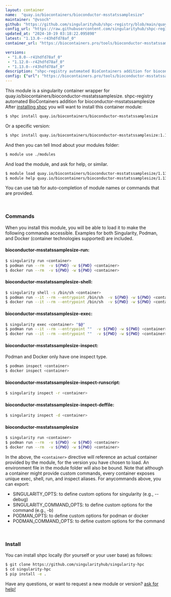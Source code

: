 ```yaml
---
layout: container
name:  "quay.io/biocontainers/bioconductor-msstatssamplesize"
maintainer: "@vsoch"
github: "https://github.com/singularityhub/shpc-registry/blob/main/quay.io/biocontainers/bioconductor-msstatssamplesize/container.yaml"
config_url: "https://raw.githubusercontent.com/singularityhub/shpc-registry/main/quay.io/biocontainers/bioconductor-msstatssamplesize/container.yaml"
updated_at: "2024-10-19 03:18:22.095898"
latest: "1.13.0--r43hdfd78af_0"
container_url: "https://biocontainers.pro/tools/bioconductor-msstatssamplesize"

versions:
 - "1.8.0--r41hdfd78af_0"
 - "1.12.0--r42hdfd78af_0"
 - "1.13.0--r43hdfd78af_0"
description: "shpc-registry automated BioContainers addition for bioconductor-msstatssamplesize"
config: {"url": "https://biocontainers.pro/tools/bioconductor-msstatssamplesize", "maintainer": "@vsoch", "description": "shpc-registry automated BioContainers addition for bioconductor-msstatssamplesize", "latest": {"1.13.0--r43hdfd78af_0": "sha256:a4a35d0015b820ead67bb04911568194ed404e3fa40c81eb41c660f2cc5782a9"}, "tags": {"1.8.0--r41hdfd78af_0": "sha256:4fc5f3aed9346756928bb91171687ec0f87f7783a779a88b19d0f147787b9479", "1.12.0--r42hdfd78af_0": "sha256:923664192a3c3e9bd7b4d1aa0adb23c6b71ec027cb239390dbb27f792e55b785", "1.13.0--r43hdfd78af_0": "sha256:a4a35d0015b820ead67bb04911568194ed404e3fa40c81eb41c660f2cc5782a9"}, "docker": "quay.io/biocontainers/bioconductor-msstatssamplesize"}
---
```


This module is a singularity container wrapper for quay.io/biocontainers/bioconductor-msstatssamplesize.
shpc-registry automated BioContainers addition for bioconductor-msstatssamplesize
After [installing shpc](#install) you will want to install this container module:


```bash
$ shpc install quay.io/biocontainers/bioconductor-msstatssamplesize
```

Or a specific version:

```bash
$ shpc install quay.io/biocontainers/bioconductor-msstatssamplesize:1.13.0--r43hdfd78af_0
```

And then you can tell lmod about your modules folder:

```bash
$ module use ./modules
```

And load the module, and ask for help, or similar.

```bash
$ module load quay.io/biocontainers/bioconductor-msstatssamplesize/1.13.0--r43hdfd78af_0
$ module help quay.io/biocontainers/bioconductor-msstatssamplesize/1.13.0--r43hdfd78af_0
```

You can use tab for auto-completion of module names or commands that are provided.

<br>

### Commands

When you install this module, you will be able to load it to make the following commands accessible.
Examples for both Singularity, Podman, and Docker (container technologies supported) are included.

#### bioconductor-msstatssamplesize-run:

```bash
$ singularity run <container>
$ podman run --rm  -v ${PWD} -w ${PWD} <container>
$ docker run --rm  -v ${PWD} -w ${PWD} <container>
```

#### bioconductor-msstatssamplesize-shell:

```bash
$ singularity shell -s /bin/sh <container>
$ podman run --it --rm --entrypoint /bin/sh  -v ${PWD} -w ${PWD} <container>
$ docker run --it --rm --entrypoint /bin/sh  -v ${PWD} -w ${PWD} <container>
```

#### bioconductor-msstatssamplesize-exec:

```bash
$ singularity exec <container> "$@"
$ podman run --it --rm --entrypoint ""  -v ${PWD} -w ${PWD} <container> "$@"
$ docker run --it --rm --entrypoint ""  -v ${PWD} -w ${PWD} <container> "$@"
```

#### bioconductor-msstatssamplesize-inspect:

Podman and Docker only have one inspect type.

```bash
$ podman inspect <container>
$ docker inspect <container>
```

#### bioconductor-msstatssamplesize-inspect-runscript:

```bash
$ singularity inspect -r <container>
```

#### bioconductor-msstatssamplesize-inspect-deffile:

```bash
$ singularity inspect -d <container>
```



#### bioconductor-msstatssamplesize

```bash
$ singularity run <container>
$ podman run --rm  -v ${PWD} -w ${PWD} <container>
$ docker run --rm  -v ${PWD} -w ${PWD} <container>
```


In the above, the `<container>` directive will reference an actual container provided
by the module, for the version you have chosen to load. An environment file in the
module folder will also be bound. Note that although a container
might provide custom commands, every container exposes unique exec, shell, run, and
inspect aliases. For anycommands above, you can export:

 - SINGULARITY_OPTS: to define custom options for singularity (e.g., --debug)
 - SINGULARITY_COMMAND_OPTS: to define custom options for the command (e.g., -b)
 - PODMAN_OPTS: to define custom options for podman or docker
 - PODMAN_COMMAND_OPTS: to define custom options for the command

<br>

### Install

You can install shpc locally (for yourself or your user base) as follows:

```bash
$ git clone https://github.com/singularityhub/singularity-hpc
$ cd singularity-hpc
$ pip install -e .
```

Have any questions, or want to request a new module or version? [ask for help!](https://github.com/singularityhub/singularity-hpc/issues)